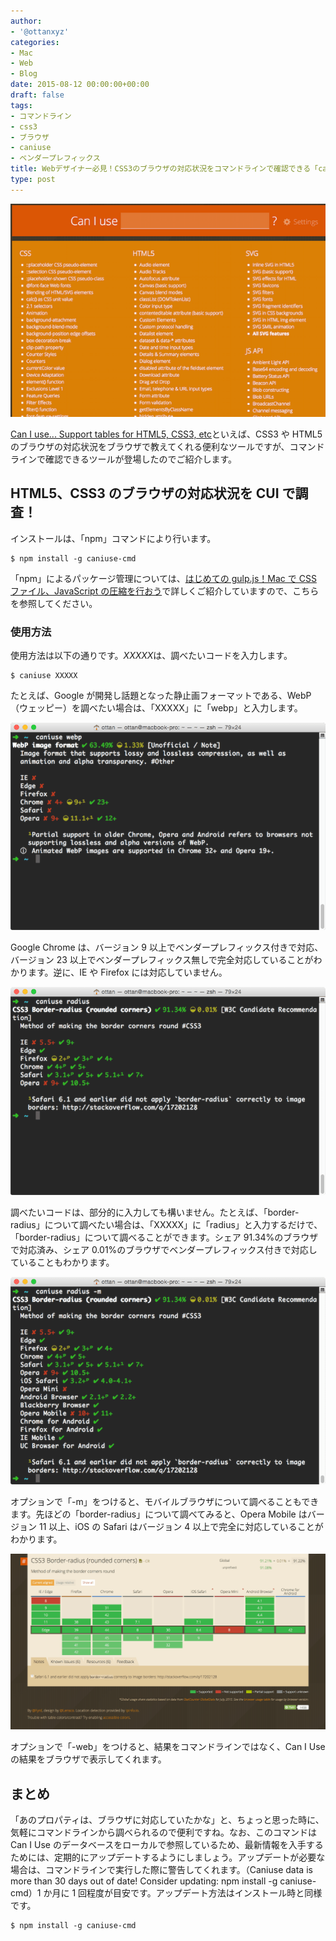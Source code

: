 ```yaml
---
author:
- '@ottanxyz'
categories:
- Mac
- Web
- Blog
date: 2015-08-12 00:00:00+00:00
draft: false
tags:
- コマンドライン
- css3
- ブラウザ
- caniuse
- ベンダープレフィックス
title: Webデザイナー必見！CSS3のブラウザの対応状況をコマンドラインで確認できる「caniuse-cmd」
type: post
---
```


![](150812-55cb5533b3681.png)

[Can I use... Support tables for HTML5, CSS3, etc](https://caniuse.com/)といえば、CSS3 や HTML5 のブラウザの対応状況をブラウザで教えてくれる便利なツールですが、コマンドラインで確認できるツールが登場したのでご紹介します。

## HTML5、CSS3 のブラウザの対応状況を CUI で調査！

インストールは、「npm」コマンドにより行います。

    $ npm install -g caniuse-cmd

「npm」によるパッケージ管理については、[はじめての gulp.js！Mac で CSS ファイル、JavaScript の圧縮を行おう](/posts/2014/09/gulp-css-sass-268/)で詳しくご紹介していますので、こちらを参照してください。

### 使用方法

使用方法は以下の通りです。*XXXXX*は、調べたいコードを入力します。

    $ caniuse XXXXX

たとえば、Google が開発し話題となった静止画フォーマットである、WebP（ウェッピー）を調べたい場合は、「XXXXX」に「webp」と入力します。

![](150812-55cb55387009c.png)

Google Chrome は、バージョン 9 以上でベンダープレフィックス付きで対応、バージョン 23 以上でベンダープレフィックス無しで完全対応していることがわかります。逆に、IE や Firefox には対応していません。

![](150812-55cb553b87ba7.png)

調べたいコードは、部分的に入力しても構いません。たとえば、「border-radius」について調べたい場合は、「XXXXX」に「radius」と入力するだけで、「border-radius」について調べることができます。シェア 91.34%のブラウザで対応済み、シェア 0.01%のブラウザでベンダープレフィックス付きで対応していることもわかります。

![](150812-55cb553e9d792.png)

オプションで「-m」をつけると、モバイルブラウザについて調べることもできます。先ほどの「border-radius」について調べてみると、Opera Mobile はバージョン 11 以上、iOS の Safari はバージョン 4 以上で完全に対応していることがわかります。

![](150812-55cb5542d13d7.png)

オプションで「-web」をつけると、結果をコマンドラインではなく、Can I Use の結果をブラウザで表示してくれます。

## まとめ

「あのプロパティは、ブラウザに対応していたかな」と、ちょっと思った時に、気軽にコマンドラインから調べられるので便利ですね。なお、このコマンドは Can I Use のデータベースをローカルで参照しているため、最新情報を入手するためには、定期的にアップデートするようにしましょう。アップデートが必要な場合は、コマンドラインで実行した際に警告してくれます。（Caniuse data is more than 30 days out of date! Consider updating: npm install -g caniuse-cmd）1 か月に 1 回程度が目安です。アップデート方法はインストール時と同様です。

    $ npm install -g caniuse-cmd